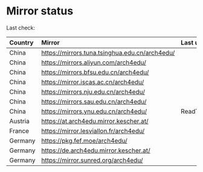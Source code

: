 <script src="./time.js"></script>
# Mirror status
Last check: <script type="text/javascript">localize(1693621154.0059047);</script>

|Country|Mirror|Last update|
|:------|:-----|:----------|
|China|https://mirrors.tuna.tsinghua.edu.cn/arch4edu/|<script type="text/javascript">localize(1693593417);</script>|
|China|https://mirrors.aliyun.com/arch4edu/|<script type="text/javascript">localize(1693377297);</script>|
|China|https://mirrors.bfsu.edu.cn/arch4edu/|<script type="text/javascript">localize(1693593041);</script>|
|China|https://mirror.iscas.ac.cn/arch4edu/|<script type="text/javascript">localize(1693593417);</script>|
|China|https://mirrors.nju.edu.cn/arch4edu/|<script type="text/javascript">localize(1693593417);</script>|
|China|https://mirrors.sau.edu.cn/arch4edu/|<script type="text/javascript">localize(1693593041);</script>|
|China|https://mirrors.ynu.edu.cn/arch4edu/|ReadTimeout|
|Austria|https://at.arch4edu.mirror.kescher.at/|<script type="text/javascript">localize(1693593417);</script>|
|France|https://mirror.lesviallon.fr/arch4edu/|<script type="text/javascript">localize(1693593417);</script>|
|Germany|https://pkg.fef.moe/arch4edu/|<script type="text/javascript">localize(1693593417);</script>|
|Germany|https://de.arch4edu.mirror.kescher.at/|<script type="text/javascript">localize(1693593417);</script>|
|Germany|https://mirror.sunred.org/arch4edu/|<script type="text/javascript">localize(1693593417);</script>|

<script src="./tablefilter/tablefilter.js"></script>
<script src="./table.js"></script>